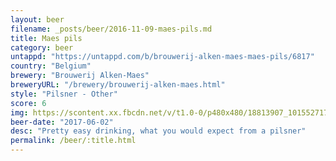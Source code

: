 ```yaml
---
layout: beer
filename: _posts/beer/2016-11-09-maes-pils.md
title: Maes pils
category: beer
untappd: "https://untappd.com/b/brouwerij-alken-maes-maes-pils/6817"
country: "Belgium"
brewery: "Brouwerij Alken-Maes"
breweryURL: "/brewery/brouwerij-alken-maes.html"
style: "Pilsner - Other"
score: 6
img: https://scontent.xx.fbcdn.net/v/t1.0-0/p480x480/18813907_10155271709033745_6219619968574158024_n.jpg?_nc_cat=106&_nc_oc=AQl4gSUYf9U3oS5yPV7I0emn8U1gQ5fR1guoh-u52_NnKpqDCKvd4SRmVwul6j_novc&_nc_ht=scontent.xx&oh=52649d0c48d79fb0aab249e4721e9bf6&oe=5DB49F28
beer-date: "2017-06-02"
desc: "Pretty easy drinking, what you would expect from a pilsner"
permalink: /beer/:title.html
---
```

